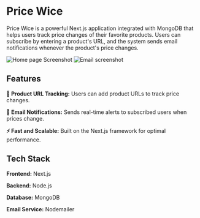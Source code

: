 # Price Wice

Price Wice is a powerful Next.js application integrated with MongoDB that helps users track price changes of their favorite products. Users can subscribe by entering a product's URL, and the system sends email notifications whenever the product's price changes.

![Home page Screenshot](/ss-1.png)
![Email screenshot](/ss-2.png)


## Features

**🛒 Product URL Tracking:** Users can add product URLs to track price changes.

**📩 Email Notifications:** Sends real-time alerts to subscribed users when prices change.

**⚡ Fast and Scalable:** Built on the Next.js framework for optimal performance.


## Tech Stack

**Frontend:** Next.js

**Backend:** Node.js

**Database:** MongoDB

**Email Service:** Nodemailer


